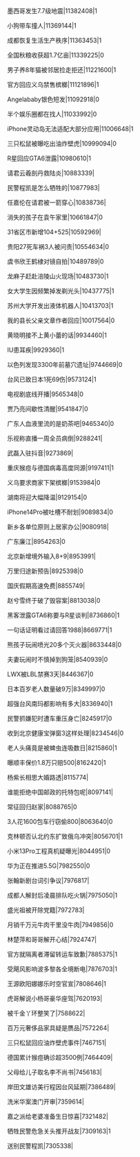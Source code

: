 墨西哥发生7.7级地震|11382408|1

小狗带车撞人|11369144|1

成都恢复生活生产秩序|11363453|1

全国秋粮收获超1.7亿亩|11339225|0

男子养8年猫被邻居捡走拒还|11221600|1

官方回应义乌禁售槟榔|11121896|1

Angelababy银色短发|11092918|0

半个娱乐圈都在找人|11033992|0

iPhone灵动岛无法适配大部分应用|11006648|1

三只松鼠被曝吃出油炸壁虎|10999094|0

R星回应GTA6泄露|10980610|1

请君云羲剖丹救陆炎|10883339|

民警程凯是怎么牺牲的|10877983|

任嘉伦在请君被一箭穿心|10838736|

消失的孩子在袁午家里|10661847|0

31省区市新增104+525|10592969|

贵阳27死车祸3人被问责|10554634|0

虞书欣王鹤棣对镜自拍|10489789|0

龙麻子赶赴涪陵山火现场|10483730|1

女大学生因频繁掉发剃光头|10437775|1

苏州大学开发出液体机器人|10413703|1

我的县长父亲文章作者回应|10017564|0

黄晓明接不上黄小蕾的话|9934460|1

IU患耳疾|9929360|1

以色列发现3300年前墓穴遗址|9744669|0

台风已致日本1死69伤|9573124|1

电视剧底线开播|9565348|0

贾乃亮间歇性清醒|9541847|0

广东人血液里流的是奶茶吧|9465340|0

乐视称直播一周全员病倒|9288241|

武磊入驻抖音|9273869|

重庆猴痘与德国病毒高度同源|9197411|1

义乌要求商家下架槟榔|9153984|0

湖南将迎大幅降温|9129154|0

iPhone14Pro被吐槽不耐划|9089834|0

新乡各单位原则上居家办公|9080918|

广东廉江|8954263|0

北京新增境外输入8+9|8953991|

万里归途新预告|8925398|0

国庆假期高速免费|8855749|

赵兮雪终于破了毁容案|8813038|0

黑客泄露GTA6称要与R星谈判|8736860|1

一句话证明看过请回答1988|8669771|1

熊孩子玩闹喷光20多个灭火器|8633448|0

夫妻玩闹时不慎掉到狗笼|8540939|0

LWX被LBL禁赛3天|8446367|0

日本百岁老人数量破9万|8349997|0

超强台风南玛都影响有多大|8336940|1

民警抓嫌犯时遭车重压身亡|8245917|0

收到北京健康宝弹窗3这样处理|8234546|0

老人头痛竟是被蜱虫连吸数日|8215860|1

曝顺丰保价1.8万只赔500|8162420|1

杨紫长相思大婚路透|8115774|

谁能拒绝中国邮政的托特包呢|8097141|

常征回归赵家|8088765|0

3人花1600包车行窃偷800|8063640|0

克林顿否认北约东扩致俄乌冲突|8056701|1

小米13Pro工程真机疑曝光|8044951|0

华为正在推进5.5G|7982550|0

张翰新剧台词引争议|7976817|

成都人解封后凌晨排队吃火锅|7975050|1

盛光祖被开除党籍|7972783|

月销千万元牛肉干里没牛肉|7949856|0

林楚萍和哥哥解开心结|7924747|

官方就隔离者滞留转运车致歉|7885375|1

受飓风影响波多黎各全境断电|7876703|1

王源欧阳娜娜乐时空官宣|7808646|1

虎哥解说小杨哥豪华座驾|7620193|

被千金丫环整笑了|7588622|

百万元奢侈品家具疑是赝品|7572264|

三只松鼠回应油炸壁虎事件|7467151|

德国累计猴痘确诊超3500例|7464409|

父母给儿子取名李不尚书|7456183|

岸田文雄访美行程因台风延期|7386489|

洗米华案澳门开审|7359614|

嘉之派给老婆准备生日惊喜|7321482|

牺牲民警危急关头推开战友|7309163|1

送别民警程凯|7305338|

